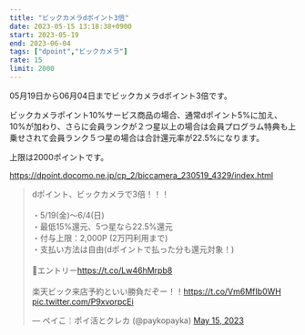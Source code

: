 ```yaml
---
title: "ビックカメラdポイント3倍"
date: 2023-05-15 13:18:38+0900
start: 2023-05-19
end: 2023-06-04
tags: ["dpoint","ビックカメラ"]
rate: 15
limit: 2000
---
```


05月19日から06月04日までビックカメラdポイント3倍です。

ビックカメラポイント10%サービス商品の場合、通常dポイント5%に加え、10%が加わり、さらに会員ランクが２つ星以上の場合は会員プログラム特典も上乗せされて会員ランク５つ星の場合は合計還元率が22.5%になります。

上限は2000ポイントです。

https://dpoint.docomo.ne.jp/cp_2/biccamera_230519_4329/index.html

<blockquote class="twitter-tweet"><p lang="ja" dir="ltr">dポイント、ビックカメラで3倍！！！<br><br>・5/19(金)〜6/4(日)<br>・最低15%還元、5つ星なら22.5%還元<br>・付与上限：2,000P (2万円利用まで)<br>・支払い方法は自由(dポイントで払った分も還元対象！)<br><br>🔻エントリー<a href="https://t.co/Lw46hMrpb8">https://t.co/Lw46hMrpb8</a><br><br>楽天ビック来店予約といい勝負だぞー！！<a href="https://t.co/Vm6MfIb0WH">https://t.co/Vm6MfIb0WH</a> <a href="https://t.co/P9xvorpcEi">pic.twitter.com/P9xvorpcEi</a></p>&mdash; ペイこ￤ポイ活とクレカ (@paykopayka) <a href="https://twitter.com/paykopayka/status/1657946423365890048?ref_src=twsrc%5Etfw">May 15, 2023</a></blockquote> <script async src="https://platform.twitter.com/widgets.js" charset="utf-8"></script>

